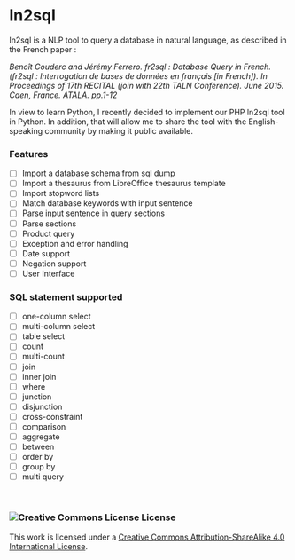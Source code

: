 # ln2sql

ln2sql is a NLP tool to query a database in natural language, as described in the French paper :

<i> Benoît Couderc and Jérémy Ferrero. fr2sql : Database Query in French. (fr2sql : Interrogation de bases de données en français [in French]). In Proceedings of 17th RECITAL (join with 22th TALN Conference). June 2015. Caen, France. ATALA. pp.1-12</i>

In view to learn Python, I recently decided to implement our PHP ln2sql tool in Python. In addition, that will allow me to share the tool with the English-speaking community by making it public available.

### Features

- [ ] Import a database schema from sql dump
- [ ] Import a thesaurus from LibreOffice thesaurus template
- [ ] Import stopword lists
- [ ] Match database keywords with input sentence
- [ ] Parse input sentence in query sections
- [ ] Parse sections
- [ ] Product query
- [ ] Exception and error handling
- [ ] Date support
- [ ] Negation support
- [ ] User Interface

### SQL statement supported

- [ ] one-column select
- [ ] multi-column select
- [ ] table select
- [ ] count
- [ ] multi-count
- [ ] join
- [ ] inner join
- [ ] where
- [ ] junction
- [ ] disjunction
- [ ] cross-constraint
- [ ] comparison
- [ ] aggregate
- [ ] between
- [ ] order by
- [ ] group by
- [ ] multi query

<br/>

### <img alt="Creative Commons License" style="border-width:0" src="https://i.creativecommons.org/l/by-sa/4.0/88x31.png" /> License

This work is licensed under a <a rel="license" href="http://creativecommons.org/licenses/by-sa/4.0/">Creative Commons Attribution-ShareAlike 4.0 International License</a>.
